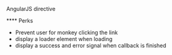 AngularJS directive



**** Perks 
* Prevent user for monkey clicking the link
* display a loader element when loading
* display a success and error signal when callback is finished
